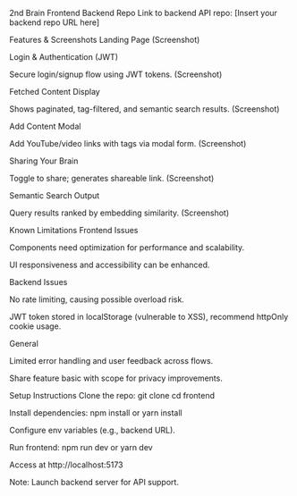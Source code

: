 2nd Brain Frontend
Backend Repo
Link to backend API repo: [Insert your backend repo URL here]

Features & Screenshots
Landing Page
(Screenshot)

Login & Authentication (JWT)

Secure login/signup flow using JWT tokens.
(Screenshot)

Fetched Content Display

Shows paginated, tag-filtered, and semantic search results.
(Screenshot)

Add Content Modal

Add YouTube/video links with tags via modal form.
(Screenshot)

Sharing Your Brain

Toggle to share; generates shareable link.
(Screenshot)

Semantic Search Output

Query results ranked by embedding similarity.
(Screenshot)

Known Limitations
Frontend Issues

Components need optimization for performance and scalability.

UI responsiveness and accessibility can be enhanced.

Backend Issues

No rate limiting, causing possible overload risk.

JWT token stored in localStorage (vulnerable to XSS), recommend httpOnly cookie usage.

General

Limited error handling and user feedback across flows.

Share feature basic with scope for privacy improvements.

Setup Instructions
Clone the repo:
git clone <repo-url>
cd frontend

Install dependencies:
npm install or yarn install

Configure env variables (e.g., backend URL).

Run frontend:
npm run dev or yarn dev

Access at http://localhost:5173

Note: Launch backend server for API support.